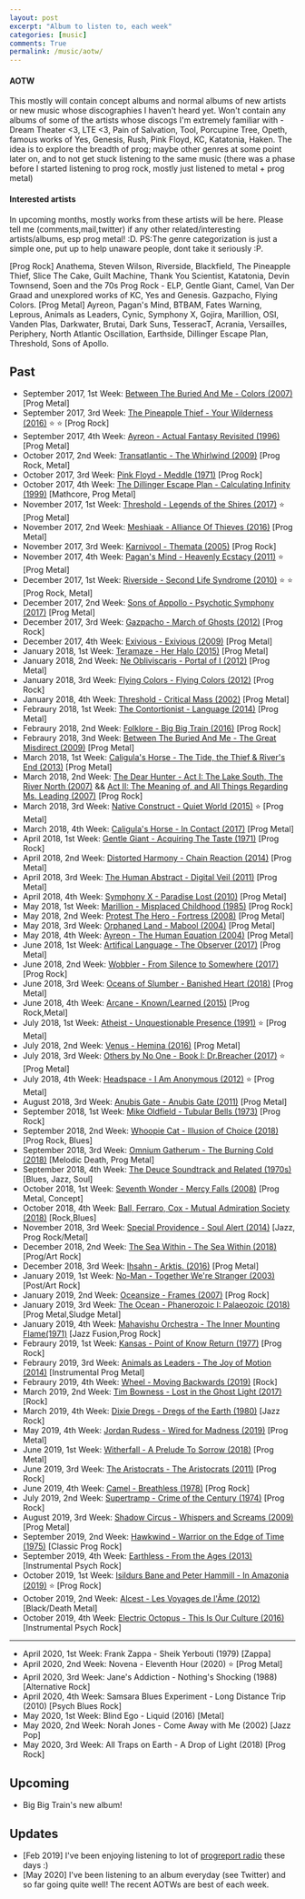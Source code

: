 ```yaml
---
layout: post
excerpt: "Album to listen to, each week"
categories: [music]
comments: True
permalink: /music/aotw/
---
```


#### AOTW

This mostly will contain concept albums and normal albums of new artists or new music whose discographies I haven't heard yet. Won't contain any albums of some of the artists whose discogs I'm extremely familiar with - Dream Theater <3, LTE <3, Pain of Salvation, Tool, Porcupine Tree, Opeth, famous works of Yes, Genesis, Rush, Pink Floyd, KC, Katatonia, Haken. The idea is to explore the breadth of prog; maybe other genres at some point later on, and to not get stuck listening to the same music (there was a phase before I started listening to prog rock, mostly just listened to metal + prog metal)

#### Interested artists

In upcoming months, mostly works from these artists will be here. Please tell me (comments,mail,twitter) if any other related/interesting artists/albums, esp prog metal! :D. PS:The genre categorization is just a simple one, put up to help unaware people, dont take it seriously :P.

[Prog Rock] Anathema, Steven Wilson, Riverside, Blackfield, The Pineapple Thief, Slice The Cake, Guilt Machine, Thank You Scientist, Katatonia, Devin Townsend, Soen and the 70s Prog Rock - ELP, Gentle Giant, Camel, Van Der Graad and unexplored works of KC, Yes and Genesis. Gazpacho, Flying Colors.
[Prog Metal] Ayreon, Pagan's Mind,  BTBAM, Fates Warning, Leprous, Animals as Leaders, Cynic, Symphony X, Gojira, Marillion, OSI, Vanden Plas, Darkwater, Brutai, Dark Suns, TesseracT, Acrania, Versailles, Periphery, North Atlantic Oscillation, Earthside, Dillinger Escape Plan, Threshold, Sons of Apollo.


## Past
- September 2017, 1st Week: [Between The Buried And Me - Colors (2007)](https://open.spotify.com/album/56mXsvBsKgRCXgmtzOAC22) [Prog Metal]
- September 2017, 3rd Week: [The Pineapple Thief - Your Wilderness (2016)](https://open.spotify.com/album/7jjzqewWL5T2lj8hU2Z4bG) :star: :star: [Prog Rock]
- September 2017, 4th Week: [Ayreon - Actual Fantasy Revisited (1996)](https://open.spotify.com/album/5I6I4IAoTa6Kz04wsf0KnC) [Prog Metal]
- October 2017, 2nd Week: [Transatlantic - The Whirlwind (2009)](https://www.amazon.com/Whirlwind-Transatlantic/dp/B002OB9KPE) [Prog Rock, Metal]
- October 2017, 3rd Week: [Pink Floyd - Meddle (1971)](https://open.spotify.com/album/468ZwCchVtzEbt9BHmXopb) [Prog Rock]
- October 2017, 4th Week: [The Dillinger Escape Plan - Calculating Infinity (1999)](https://open.spotify.com/album/0lUmhvC9JtPpU8LEYHVdyS) [Mathcore, Prog Metal]
- November 2017, 1st Week: [Threshold - Legends of the Shires (2017)](https://open.spotify.com/album/00ne0iFQv1qFKcP6Th1EkD) :star: [Prog Metal]
- November 2017, 2nd Week: [Meshiaak - Alliance Of Thieves (2016)](https://open.spotify.com/album/0oF5EOEyPcUZvlyHH84TRq) [Prog Metal]
- November 2017, 3rd Week: [Karnivool - Themata (2005)](https://open.spotify.com/album/0omKAKPTlUn7bREO0c39QI) [Prog Rock]
- November 2017, 4th Week: [Pagan's Mind - Heavenly Ecstacy (2011)](https://open.spotify.com/album/0yAjhIKJpvL5BGOmBgQAb7) :star: [Prog Metal]
- December 2017, 1st Week: [Riverside - Second Life Syndrome (2010)](https://open.spotify.com/album/4Zx7hlALHjjmjAXOSCJQCg) :star: :star: [Prog Rock, Metal]
- December 2017, 2nd Week: [Sons of Appollo - Psychotic Symphony (2017)](https://open.spotify.com/album/1FW9JsNi0BE3LK3WnHgJOm) [Prog Metal]
- December 2017, 3rd Week: [Gazpacho - March of Ghosts (2012)](https://open.spotify.com/album/2NDTI6UcaVD7dZDPYj15fG) [Prog Rock]
- December 2017, 4th Week: [Exivious - Exivious (2009)](https://open.spotify.com/album/7us0VRYUOseOfX0FsK699h) [Prog Metal]
- January 2018, 1st Week: [Teramaze - Her Halo (2015)](https://open.spotify.com/album/3bzDot2MV28Mio5JIfaZJD) [Prog Metal]
- January 2018, 2nd Week: [Ne Obliviscaris - Portal of I (2012)](https://open.spotify.com/album/7feTPMrjlEF9yEFhBgS2qI) [Prog Metal]
- January 2018, 3rd Week: [Flying Colors - Flying Colors (2012)](https://open.spotify.com/album/6Ef02ae9FloRxqFKG7Ie7A) [Prog Rock]
- January 2018, 4th Week: [Threshold - Critical Mass (2002)](https://open.spotify.com/album/4ee4I7knU48yH7OXHYVn4Y) [Prog Metal]
- Febraury 2018, 1st Week: [The Contortionist - Language (2014)](https://open.spotify.com/album/4RR0Hz6OJiAfPUrQWRXHdO) [Prog Metal]
- Febraury 2018, 2nd Week: [Folklore - Big Big Train (2016)](https://open.spotify.com/album/3j1MgNFNI90XdSTEGDN4pa) [Prog Rock]
- Febraury 2018, 3nd Week: [Between The Buried And Me - The Great Misdirect (2009)](https://open.spotify.com/album/4dOrzGgWeJvb6e5Dtw7S8d) [Prog Metal]
- March 2018, 1st Week: [Caligula's Horse - The Tide, the Thief & River's End (2013)](https://open.spotify.com/album/4ddRx20FxcGU2ZJhateVym) [Prog Metal]
- March 2018, 2nd Week: [The Dear Hunter - Act I: The Lake South, The River North (2007)](https://open.spotify.com/album/7k0iFGkqIWyOBZBaBCAYg7) && [Act II: The Meaning of, and All Things Regarding Ms. Leading (2007)](https://open.spotify.com/album/3bxQpENBvT3gHgM9Q7Z20K) [Prog Rock]
- March 2018, 3rd Week: [Native Construct - Quiet World (2015)](https://open.spotify.com/album/2xMLC2kZe4aMMbupatoDZy) :star: [Prog Metal]
- March 2018, 4th Week: [Caligula's Horse - In Contact (2017)](https://open.spotify.com/album/76ffWagOEq3L48KPzK1zIj) [Prog Metal]
- April 2018, 1st Week: [Gentle Giant - Acquiring The Taste (1971)](https://open.spotify.com/album/0KdcoBDIhmzKtHDnAPGuGr) [Prog Rock]
- April 2018, 2nd Week: [Distorted Harmony - Chain Reaction (2014)](https://open.spotify.com/album/5uYS1yyyEAnzovt5yOLcvs) [Prog Metal]
- April 2018, 3rd Week: [The Human Abstract - Digital Veil (2011)](https://open.spotify.com/album/3xlUu3iwCywarjbC9Yv9P7) [Prog Metal]
- April 2018, 4th Week: [Symphony X - Paradise Lost (2010)](https://open.spotify.com/user/skrish18/playlist/1ZHv0pJyTbb6id9N1b6LZA) [Prog Metal]
- May 2018, 1st Week: [Marillion - Misplaced Childhood (1985)](https://open.spotify.com/album/3ExyKxlUkqD41I8tQumMDF) [Prog Rock]
- May 2018, 2nd Week: [Protest The Hero - Fortress (2008)](https://open.spotify.com/album/0q9e8xVGwYZiYl9O08f2Ox) [Prog Metal]
- May 2018, 3rd Week: [Orphaned Land - Mabool (2004)](https://open.spotify.com/album/2U4CIMD0Mm2uBHayGebNuv) [Prog Metal]
- May 2018, 4th Week: [Ayreon - The Human Equation (2004)](https://open.spotify.com/album/7yaoLta4YWbRsH2RuhYWAF) [Prog Metal]
- June 2018, 1st Week: [Artifical Language - The Observer (2017)](https://open.spotify.com/album/4Ig08MnAiNdkU6NN8E57Ck) [Prog Metal]
- June 2018, 2nd Week: [Wobbler - From Silence to Somewhere (2017)](https://open.spotify.com/album/6DBvDuhyQW7W0MbXw7YT27) [Prog Rock]
- June 2018, 3rd Week: [Oceans of Slumber - Banished Heart (2018)](https://open.spotify.com/album/2ZNoxhNbYKfdIk79d0K8UE) [Prog Metal]
- June 2018, 4th Week: [Arcane - Known/Learned (2015)](https://open.spotify.com/album/2Lu3Ve9BlnOoraOvYrjIwG) [Prog Rock,Metal]
- July 2018, 1st Week: [Atheist - Unquestionable Presence (1991)](https://open.spotify.com/album/4Qo6lKfylbnBC437sDVL2j) :star: [Prog Metal]
- July 2018, 2nd Week: [Venus - Hemina (2016)](https://open.spotify.com/user/skrish18/playlist/5BF12HOcOaDvspBN6AVD1I) [Prog Metal]
- July 2018, 3rd Week: [Others by No One - Book I: Dr.Breacher (2017)](https://open.spotify.com/user/skrish18/playlist/2YZkpL5SHwnYLSQElrd3zM) :star: [Prog Metal]
- July 2018, 4th Week: [Headspace - I Am Anonymous (2012)](https://open.spotify.com/album/7dOtjH49SQNnMdfy62XLYP) :star: [Prog Metal]
- August 2018, 3rd Week: [Anubis Gate - Anubis Gate (2011)](https://open.spotify.com/album/4SAkz0KSOb1Dst4sJf9iFU) [Prog Metal]
- September 2018, 1st Week: [Mike Oldfield - Tubular Bells (1973)](https://en.wikipedia.org/wiki/Tubular_Bells) [Prog Rock]
- September 2018, 2nd Week: [Whoopie Cat - Illusion of Choice (2018)](https://open.spotify.com/album/7xmMjynWGTtfOMYaXTeNiY) [Prog Rock, Blues]
- September 2018, 3rd Week: [Omnium Gatherum - The Burning Cold (2018)](https://open.spotify.com/album/7C07714TBt30BazLwcItnn) [Melodic Death, Prog Metal]
- September 2018, 4th Week: [The Deuce Soundtrack and Related (1970s)](https://open.spotify.com/user/g0u1d1e1/playlist/4qxjaZCJic0gXNFqw2yXjb) [Blues, Jazz, Soul]
- October 2018, 1st Week: [Seventh Wonder - Mercy Falls (2008)](https://open.spotify.com/user/skrish18/playlist/47oXPIiWrULJHPF6amsLBJ) [Prog Metal, Concept]
- October 2018, 4th Week: [Ball, Ferraro, Cox - Mutual Admiration Society (2018)](https://open.spotify.com/album/6zKgjWDNBvEdl5d6HG6WAd) [Rock,Blues]
- November 2018, 3rd Week: [Special Providence - Soul Alert (2014)](https://open.spotify.com/album/6qDkggMYJl3SoT5KkvBf4r) [Jazz, Prog Rock/Metal]
- December 2018, 2nd Week: [The Sea Within - The Sea Within (2018)](https://open.spotify.com/album/1tCwznc9Bj4RENBC5xuFU2?si=QjeZR-VJQ0ukuwJF14NYng) [Prog/Art Rock]
- December 2018, 3rd Week: [Ihsahn - Arktis. (2016)](https://open.spotify.com/user/skrish18/playlist/7BhBlB4kJ4atx4kfjnhegv?si=ythfZHIBQ3uaDPM8U0W5mw) [Prog Metal]
- January 2019, 1st Week: [No-Man - Together We're Stranger (2003)](https://open.spotify.com/album/4BQb7duDZBMrNPzBwU99Ft?si=9JOqdXrpSsyDfXsvJaNk7Q) [Post/Art Rock]
- January 2019, 2nd Week: [Oceansize - Frames (2007)](https://open.spotify.com/album/5lsYxQgeDven09644Fs97m?si=QXnDTPrKQD6RS0q5SxEdEg) [Prog Rock]
- January 2019, 3rd Week: [The Ocean - Phanerozoic I: Palaeozoic (2018)](https://open.spotify.com/album/5wXk12dqhJZAxJSsMBUd6e?si=jLu8Af5uRQSpCXCHcfpwMg) [Prog Metal,Sludge Metal]
- January 2019, 4th Week: [Mahavishu Orchestra - The Inner Mounting Flame(1971)](https://open.spotify.com/album/6XHQCPGwvSaqv9MZ2tauqr?si=r1d8hDTzSn-lx72981SaqQ) [Jazz Fusion,Prog Rock]
- Febraury 2019, 1st Week: [Kansas - Point of Know Return (1977)](https://open.spotify.com/album/6oU298pdPTCQnMx1PYwyUA?si=5fgcpGVAR92phB_bGqFURA) [Prog Rock]
- Febraury 2019, 3rd Week: [Animals as Leaders - The Joy of Motion (2014)](https://open.spotify.com/album/3BfAgyF1AdYKaOO7EBoDw4?si=u3hyry9_SPOnSa0uEgLQaw) [Instrumental Prog Metal]
- Febraury 2019, 4th Week: [Wheel - Moving Backwards (2019)](https://open.spotify.com/album/3ljdaYc9YueusEqCmMv6yM?si=yutGlZj2TCOnowosoX46Pg) [Rock]
- March 2019, 2nd Week: [Tim Bowness - Lost in the Ghost Light (2017)](https://open.spotify.com/album/4G4eepBf68OTJ1JnssD2Oi?si=pxlz0TCTR32u7-mbqXSjVw) [Rock]
- March 2019, 4th Week: [Dixie Dregs - Dregs of the Earth (1980)](https://open.spotify.com/album/4hAbKjSBpLISpz4Ikt1cj2?si=i05WXP13R0itRI4HlSKL2g) [Jazz Rock]
- May 2019, 4th Week: [Jordan Rudess - Wired for Madness (2019)](https://open.spotify.com/album/1PlZ706F3CoLgfzCQqyGCf?si=34uLWQrTQ92dXFzOyfqlBw) [Prog Metal]
- June 2019, 1st Week: [Witherfall - A Prelude To Sorrow (2018)](https://open.spotify.com/album/6ZPKH5znPzGGpmNt4jNZqi?si=pLEoxE6tQGK7ELt1f9BJgA) [Prog Metal]
- June 2019, 3rd Week: [The Aristocrats - The Aristocrats (2011)](https://open.spotify.com/album/7GKzcJbW0Qernh0Xab1bIf?si=b3Lu68UXROe1b4utFFoMdQ) [Prog Rock]
- June 2019, 4th Week: [Camel - Breathless (1978)](https://open.spotify.com/album/1YRwNrwQKhQpEBUeLCtucL?si=S5DkhRupTY-vvq5EtJacaA) [Prog Rock]
- July 2019, 2nd Week: [Supertramp - Crime of the Century (1974)](https://open.spotify.com/album/5Se5MdfqD1nAitv3muKnCB?si=Nxcas0DsQC2m2u6ulhVIjA) [Prog Rock]
- August 2019, 3rd Week: [Shadow Circus - Whispers and Screams (2009)](https://open.spotify.com/album/6GrWybPAEpdaqolV0Xxkl1?si=_HtGoh7ETVeZQkMpiU91gA) [Prog Metal]
- September 2019, 2nd Week: [Hawkwind - Warrior on the Edge of Time (1975)](https://open.spotify.com/album/2S5MzNaOk2kXrwmNhMngRV?si=NXWi8P0FRWiDtkFc_viIRQ) [Classic Prog Rock]
- September 2019, 4th Week: [Earthless - From the Ages (2013)](https://open.spotify.com/album/1gD5vrYMJHGaR8LAwah7T2?si=2Ibfs4BHT4KDhfC51ZHHbg) [Instrumental Psych Rock]
- October 2019, 1st Week: [Isildurs Bane and Peter Hammill - In Amazonia (2019)](https://open.spotify.com/album/7uFOHvH6KSWcgXawd9J6yY?si=o-lhi5XGTdq1cT3-ISnLEQ) :star: [Prog Rock]
- October 2019, 2nd Week: [Alcest - Les Voyages de l'Âme (2012)](https://open.spotify.com/album/1y9zL8o1XLnLsiDzoC7v0O?si=_nPnXKnGR9yMITIHl5qApw) [Black/Death Metal]
- October 2019, 4th Week: [Electric Octopus - This Is Our Culture (2016)](https://open.spotify.com/album/72QrDImis2BlbpXBva1VjQ?si=xNdUFcBLQm-NEmU6C10vhQ) [Instrumental Psych Rock]

-------
- April 2020, 1st Week: Frank Zappa - Sheik Yerbouti (1979) [Zappa]
- April 2020, 2nd Week: Novena - Eleventh Hour (2020) :star: [Prog Metal]
- April 2020, 3rd Week: Jane's Addiction - Nothing's Shocking (1988) [Alternative Rock]
- April 2020, 4th Week: Samsara Blues Experiment - Long Distance Trip (2010) [Psych Blues Rock]
- May 2020, 1st Week: Blind Ego - Liquid (2016) [Metal]
- May 2020, 2nd Week: Norah Jones - Come Away with Me (2002) [Jazz Pop]
- May 2020, 3rd Week: All Traps on Earth - A Drop of Light (2018) [Prog Rock]

## Upcoming
- Big Big Train's new album!

## Updates 
- [Feb 2019] I've been enjoying listening to lot of [progreport radio](https://progreport.com/radio/) these days :)
- [May 2020] I've been listening to an album everyday (see Twitter) and so far going quite well! The recent AOTWs are best of each week.
